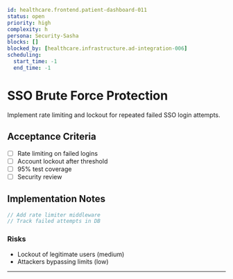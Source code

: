 
```yaml
id: healthcare.frontend.patient-dashboard-011
status: open
priority: high
complexity: h
persona: Security-Sasha
blocks: []
blocked_by: [healthcare.infrastructure.ad-integration-006]
scheduling:
  start_time: -1
  end_time: -1
```


# SSO Brute Force Protection

Implement rate limiting and lockout for repeated failed SSO login attempts.

## Acceptance Criteria

- [ ] Rate limiting on failed logins
- [ ] Account lockout after threshold
- [ ] 95% test coverage
- [ ] Security review

## Implementation Notes

```javascript
// Add rate limiter middleware
// Track failed attempts in DB
```

### Risks

- Lockout of legitimate users (medium)
- Attackers bypassing limits (low)

---

[Security-Sasha]: ./personas/security-sasha.md
[healthcare.infrastructure.ad-integration-006]: ./tickets/healthcare.infrastructure.ad-integration-006.md
